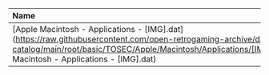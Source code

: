 |Name|Size|
|:---|---:|
|[Apple Macintosh - Applications - [IMG].dat](https://raw.githubusercontent.com/open-retrogaming-archive/dat-catalog/main/root/basic/TOSEC/Apple/Macintosh/Applications/[IMG]/Apple Macintosh - Applications - [IMG].dat)|5322|
